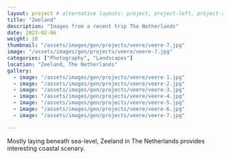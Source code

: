 ```yaml
---
layout: project # alternative layouts: project, project-left, project-right, project-top
title: "Zeeland"
description: "Images from a recent trip The Netherlands"
date: 2023-02-06
weight: 10
thumbnail: "/assets/images/gen/projects/veere/veere-7.jpg"
image: "/assets/images/gen/projects/veere/veere-7.jpg"
categories: ["Photography", "Landscapes"]
location: "Zeeland, The Netherlands"
gallery:
  - image: "/assets/images/gen/projects/veere/veere-1.jpg"
  - image: "/assets/images/gen/projects/veere/veere-2.jpg"
  - image: "/assets/images/gen/projects/veere/veere-3.jpg"
  - image: "/assets/images/gen/projects/veere/veere-4.jpg"
  - image: "/assets/images/gen/projects/veere/veere-5.jpg"
  - image: "/assets/images/gen/projects/veere/veere-6.jpg"
  - image: "/assets/images/gen/projects/veere/veere-7.jpg"

---
```


Mostly laying beneath sea-level, Zeeland in The Netherlands provides interesting coastal scenary.